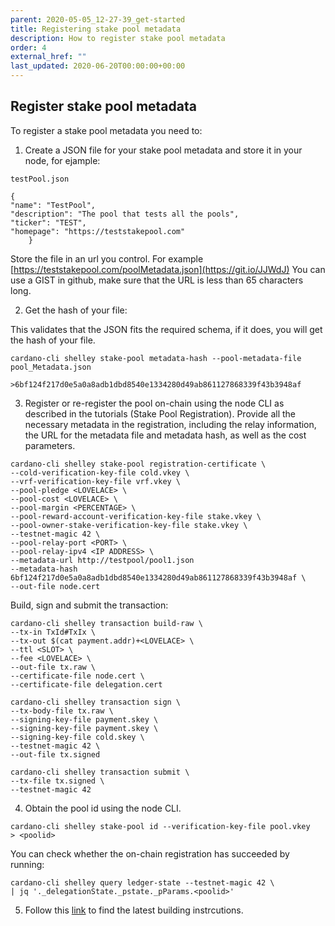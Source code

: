 ```yaml
---
parent: 2020-05-05_12-27-39_get-started
title: Registering stake pool metadata
description: How to register stake pool metadata
order: 4
external_href: ""
last_updated: 2020-06-20T00:00:00+00:00
---
```


## Register stake pool metadata

To register a stake pool metadata you need to:

1. Create a JSON file for your stake pool metadata and store it in your node, for ejample:

 `testPool.json`  

```shell
{
"name": "TestPool",
"description": "The pool that tests all the pools",
"ticker": "TEST",
"homepage": "https://teststakepool.com"
    }
```
Store the file in an url you control. For example [https://teststakepool.com/poolMetadata.json](https://git.io/JJWdJ) You can use a GIST in github, make sure that the URL is less than 65 characters long.

2. Get the hash of your file:

This validates that the JSON fits the required schema, if it does, you will get the hash of your file.

    cardano-cli shelley stake-pool metadata-hash --pool-metadata-file pool_Metadata.json

    >6bf124f217d0e5a0a8adb1dbd8540e1334280d49ab861127868339f43b3948af

3. Register or re-register the pool on-chain using the node CLI as described in the tutorials (Stake Pool Registration). Provide all the necessary metadata in the registration, including the relay information, the URL for the metadata file and metadata hash, as well as the cost parameters.  

```shell
cardano-cli shelley stake-pool registration-certificate \
--cold-verification-key-file cold.vkey \
--vrf-verification-key-file vrf.vkey \
--pool-pledge <LOVELACE> \
--pool-cost <LOVELACE> \
--pool-margin <PERCENTAGE> \
--pool-reward-account-verification-key-file stake.vkey \
--pool-owner-stake-verification-key-file stake.vkey \
--testnet-magic 42 \
--pool-relay-port <PORT> \
--pool-relay-ipv4 <IP ADDRESS> \
--metadata-url http://testpool/pool1.json
--metadata-hash 6bf124f217d0e5a0a8adb1dbd8540e1334280d49ab861127868339f43b3948af \
--out-file node.cert        
```
Build, sign and submit the transaction:

```shell
cardano-cli shelley transaction build-raw \
--tx-in TxId#TxIx \
--tx-out $(cat payment.addr)+<LOVELACE> \
--ttl <SLOT> \
--fee <LOVELACE> \
--out-file tx.raw \
--certificate-file node.cert \
--certificate-file delegation.cert             
```

```shell
cardano-cli shelley transaction sign \
--tx-body-file tx.raw \
--signing-key-file payment.skey \
--signing-key-file payment.skey \
--signing-key-file cold.skey \
--testnet-magic 42 \
--out-file tx.signed
```

```shell
cardano-cli shelley transaction submit \
--tx-file tx.signed \
--testnet-magic 42
```
4. Obtain the pool id using the node CLI.

```shell
cardano-cli shelley stake-pool id --verification-key-file pool.vkey
> <poolid>
```
You can check whether the on-chain registration has succeeded by running:

```shell
cardano-cli shelley query ledger-state --testnet-magic 42 \
| jq '._delegationState._pstate._pParams.<poolid>'
```

5. Follow this [link](https://github.com/input-output-hk/cardano-node/blob/master/doc/stake-pool-operations/register_stakepool.md) to find the latest building instrcutions. 
